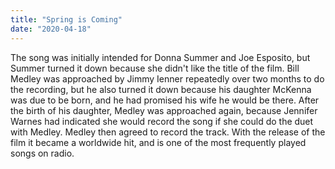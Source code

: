```yaml
---
title: "Spring is Coming"
date: "2020-04-18"
---
```


The song was initially intended for Donna Summer and Joe Esposito, but Summer turned it down because she didn't like the title of the film. Bill Medley was approached by Jimmy Ienner repeatedly over two months to do the recording, but he also turned it down because his daughter McKenna was due to be born, and he had promised his wife he would be there. After the birth of his daughter, Medley was approached again, because Jennifer Warnes had indicated she would record the song if she could do the duet with Medley. Medley then agreed to record the track. With the release of the film it became a worldwide hit, and is one of the most frequently played songs on radio.